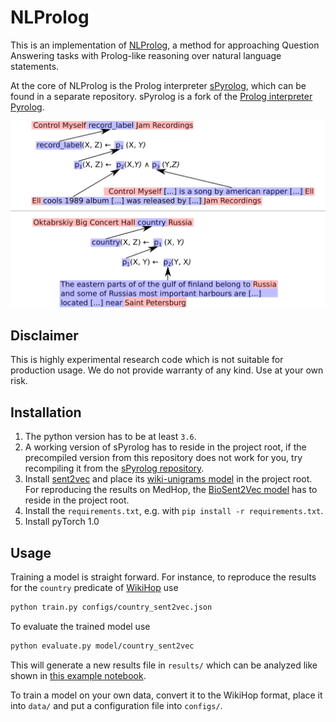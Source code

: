 # NLProlog

This is an implementation of [NLProlog](todo), a method for approaching Question Answering tasks with Prolog-like reasoning over natural language statements. 

At the core of NLProlog is the Prolog interpreter [sPyrolog](https://github.com/leonweber/spyrolog), which can be found in a separate repository.
sPyrolog is a fork of the [Prolog interpreter Pyrolog](https://bitbucket.org/cfbolz/pyrolog/).

![Proof examples](example_proofs.png?raw=true "Title")

## Disclaimer

This is highly experimental research code which is not suitable for production usage. We do not provide warranty of any kind. Use at your own risk.

## Installation

1. The python version has to be at least `3.6`.
2. A working version of sPyrolog has to reside in the project root, if the precompiled version from this repository does not work for you, try recompiling it from the [sPyrolog repository](todo).
3. Install [sent2vec](https://github.com/epfml/sent2vec) and place its [wiki-unigrams model](https://drive.google.com/open?id=0B6VhzidiLvjSa19uYWlLUEkzX3c) in the project root. For reproducing the results on MedHop, the [BioSent2Vec model](https://ftp.ncbi.nlm.nih.gov/pub/lu/Suppl/BioSentVec/BioSentVec_PubMed_MIMICIII-bigram_d700.bin) has to reside in the project root.
4. Install the `requirements.txt`, e.g. with `pip install -r requirements.txt`.
5. Install pyTorch 1.0


## Usage

Training a model is straight forward.
For instance, to reproduce the results for the `country` predicate of [WikiHop](https://qangaroo.cs.ucl.ac.uk/) use

```bash
python train.py configs/country_sent2vec.json
```

To evaluate the trained model use

```bash
python evaluate.py model/country_sent2vec
```

This will generate a new results file in `results/` which can be analyzed like shown in [this example notebook](notebooks/example_analysis.ipynb).


To train a model on your own data, convert it to the WikiHop format, place it into `data/` and put a configuration file into `configs/`.
